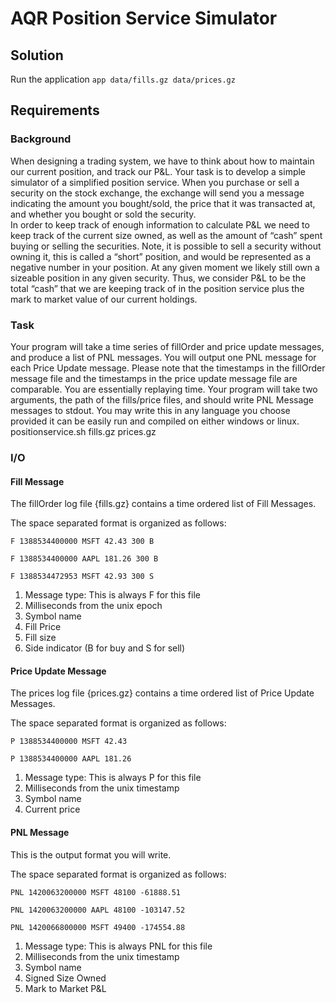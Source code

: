 # AQR Position Service Simulator

## Solution
Run the application `app data/fills.gz data/prices.gz`

## Requirements
### Background
When designing a trading system, we have to think about how to maintain our current position, and track our P&L. Your task is to develop a simple simulator of a simplified position service. 
When you purchase or sell a security on the stock exchange, the exchange will send you a message indicating the amount you bought/sold, the price that it was transacted at, and whether you bought or sold the security.  
In order to keep track of enough information to calculate P&L we need to keep track of the current size owned, as well as the amount of “cash” spent buying or selling the securities. Note, it is possible to sell a security without owning it, this is called a “short” position, and would be represented as a negative number in your position. 
At any given moment we likely still own a sizeable position in any given security. Thus, we consider P&L to be the total “cash” that we are keeping track of in the position service plus the mark to market value of our current holdings. 

### Task
Your program will take a time series of fillOrder and price update messages, and produce a list of PNL messages. You will output one PNL message for each Price Update message. Please note that the timestamps in the fillOrder message file and the timestamps in the price update message file are comparable. You are essentially replaying time.
Your program will take two arguments, the path of the fills/price files, and should write PNL Message messages to stdout. You may write this in any language you choose provided it can be easily run and compiled on either windows or linux.
positionservice.sh fills.gz prices.gz

### I/O
#### Fill Message
The fillOrder log file {fills.gz} contains a time ordered list of Fill Messages.

The space separated format is organized as follows:

`F 1388534400000 MSFT 42.43 300 B`

`F 1388534400000 AAPL 181.26 300 B`

`F 1388534472953 MSFT 42.93 300 S`

1)	Message type:  This is always F for this file
2)	Milliseconds from the unix epoch
3)	Symbol name
4)	Fill Price
5)	Fill size
6)	Side indicator (B for buy and S for sell)
 
#### Price Update Message
The prices log file {prices.gz} contains a time ordered list of Price Update Messages.

The space separated format is organized as follows:

`P 1388534400000 MSFT 42.43`

`P 1388534400000 AAPL 181.26`

1)	Message type: This is always P for this file
2)	Milliseconds from the unix timestamp
3)	Symbol name
4)	Current price

#### PNL Message
This is the output format you will write.

The space separated format is organized as follows:

`PNL 1420063200000 MSFT 48100 -61888.51`

`PNL 1420063200000 AAPL 48100 -103147.52`

`PNL 1420066800000 MSFT 49400 -174554.88`

1)	Message type: This is always PNL for this file
2)	Milliseconds from the unix timestamp
3)	Symbol name
4)	Signed Size Owned  
5)	Mark to Market P&L
